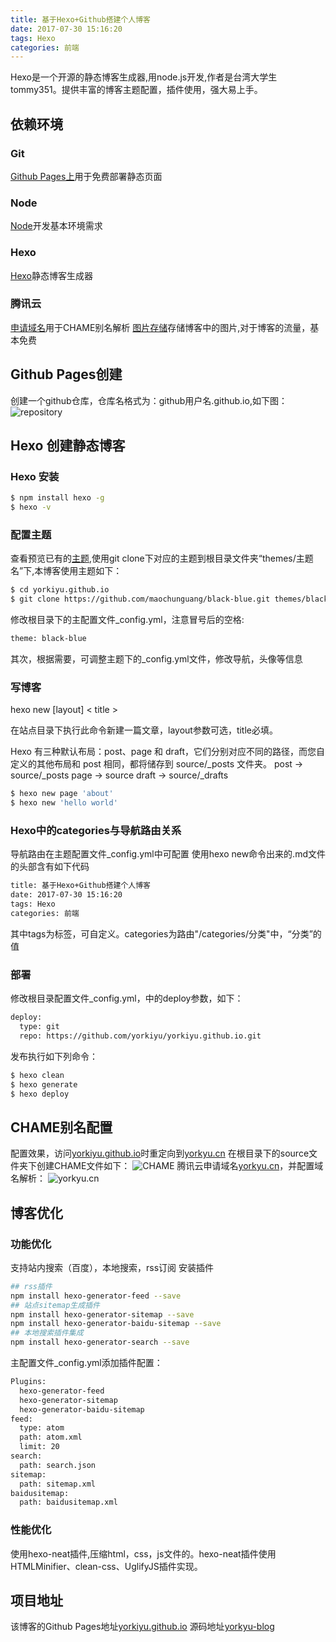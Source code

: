 ```yaml
---
title: 基于Hexo+Github搭建个人博客 
date: 2017-07-30 15:16:20
tags: Hexo
categories: 前端
---
```


Hexo是一个开源的静态博客生成器,用node.js开发,作者是台湾大学生tommy351。提供丰富的博客主题配置，插件使用，强大易上手。

## 依赖环境 

### Git 
[Github Pages上](https://pages.github.com/)用于免费部署静态页面	

### Node
[Node](http://nodejs.cn/)开发基本环境需求

### Hexo
[Hexo](https://hexo.io)静态博客生成器

### 腾讯云
[申请域名](https://dnspod.cloud.tencent.com/)用于CHAME别名解析
[图片存储](https://cloud.tencent.com/product/cos)存储博客中的图片,对于博客的流量，基本免费

## Github Pages创建
创建一个github仓库，仓库名格式为：github用户名.github.io,如下图：
![repository](http://yorkyu-1253637904.cosgz.myqcloud.com/%E5%89%8D%E7%AB%AF/github-pages.png)

## Hexo 创建静态博客

### Hexo 安装
``` bash
$ npm install hexo -g
$ hexo -v
```

### 配置主题
查看预览已有的[主题](https://hexo.io/themes/),使用git clone下对应的主题到根目录文件夹“themes/主题名”下,本博客使用主题如下：
``` bash
$ cd yorkiyu.github.io
$ git clone https://github.com/maochunguang/black-blue.git themes/black-blue 
```
修改根目录下的主配置文件_config.yml，注意冒号后的空格:
``` bash
theme: black-blue
```
其次，根据需要，可调整主题下的_config.yml文件，修改导航，头像等信息

### 写博客
hexo new [layout] < title >

在站点目录下执行此命令新建一篇文章，layout参数可选，title必填。

Hexo 有三种默认布局：post、page 和 draft，它们分别对应不同的路径，而您自定义的其他布局和 post 相同，都将储存到 source/_posts 文件夹。
post	->	source/_posts
page	->	source
draft	->	source/_drafts

``` bash
$ hexo new page 'about'
$ hexo new 'hello world'
```

### Hexo中的categories与导航路由关系
导航路由在主题配置文件_config.yml中可配置
使用hexo new命令出来的.md文件的头部含有如下代码
```bash
title: 基于Hexo+Github搭建个人博客 
date: 2017-07-30 15:16:20
tags: Hexo
categories: 前端
```
其中tags为标签，可自定义。categories为路由"/categories/分类"中，“分类”的值

### 部署
修改根目录配置文件_config.yml，中的deploy参数，如下：
```bash
deploy:
  type: git
  repo: https://github.com/yorkiyu/yorkiyu.github.io.git 
```
发布执行如下列命令：
```bash
$ hexo clean
$ hexo generate
$ hexo deploy
```
## CHAME别名配置
配置效果，访问[yorkiyu.github.io](https://yorkiyu.github.io)时重定向到[yorkyu.cn](http://yorkyu.cn)
在根目录下的source文件夹下创建CHAME文件如下：
![CHAME](http://yorkyu-1253637904.cosgz.myqcloud.com/%E5%89%8D%E7%AB%AF/CHAME.png)
腾讯云申请域名[yorkyu.cn](http://yorkyu.cn)，并配置域名解析：
![yorkyu.cn](http://yorkyu-1253637904.cosgz.myqcloud.com/%E5%89%8D%E7%AB%AF/yorkyu.cn.png)

## 博客优化

### 功能优化
支持站内搜索（百度），本地搜索，rss订阅
安装插件
```bash
## rss插件
npm install hexo-generator-feed --save
## 站点sitemap生成插件
npm install hexo-generator-sitemap --save
npm install hexo-generator-baidu-sitemap --save
## 本地搜索插件集成
npm install hexo-generator-search --save
```
主配置文件_config.yml添加插件配置：
```bash
Plugins:
  hexo-generator-feed
  hexo-generator-sitemap
  hexo-generator-baidu-sitemap
feed:
  type: atom
  path: atom.xml
  limit: 20
search:
  path: search.json
sitemap:
  path: sitemap.xml
baidusitemap:
  path: baidusitemap.xml
```


### 性能优化
使用hexo-neat插件,压缩html，css，js文件的。hexo-neat插件使用HTMLMinifier、clean-css、UglifyJS插件实现。


## 项目地址
该博客的Github Pages地址[yorkiyu.github.io](https://github.com/yorkiyu/yorkiyu.github.io)
源码地址[yorkyu-blog](https://github.com/yorkiyu/yorkyu-blog)



















			

